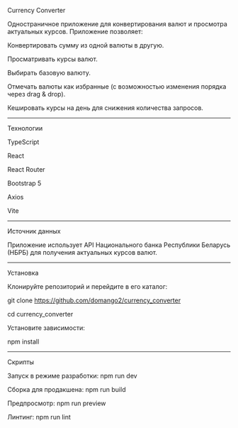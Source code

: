 Currency Converter

Одностраничное приложение для конвертирования валют и просмотра актуальных курсов. Приложение позволяет:

Конвертировать сумму из одной валюты в другую.

Просматривать курсы валют.

Выбирать базовую валюту.

Отмечать валюты как избранные (с возможностью изменения порядка через drag & drop).

Кешировать курсы на день для снижения количества запросов.

---

Технологии

TypeScript

React

React Router

Bootstrap 5

Axios

Vite

---

Источник данных

Приложение использует API Национального банка Республики Беларусь (НБРБ) для получения актуальных курсов валют.

---

Установка

Клонируйте репозиторий и перейдите в его каталог:

git clone https://github.com/domango2/currency_converter

cd currency_converter

Установите зависимости:

npm install

---

Скрипты

Запуск в режиме разработки: npm run dev

Сборка для продакшена: npm run build

Предпросмотр: npm run preview

Линтинг: npm run lint
